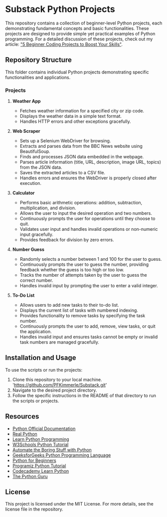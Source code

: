 # Substack Python Projects
This repository contains a collection of beginner-level Python projects, each demonstrating fundamental concepts and basic functionalities. These projects are designed to provide simple yet practical examples of Python programming. For a detailed discussion of these projects, check out my article: ["5 Beginner Coding Projects to Boost Your Skills"](https://pfkimmerle.substack.com/p/5-beginner-coding-projects-to-boost). 


## Repository Structure
This folder contains individual Python projects demonstrating specific functionalities and applications.

### Projects

1. **Weather App**
   - Fetches weather information for a specified city or zip code.
   - Displays the weather data in a simple text format.
   - Handles HTTP errors and other exceptions gracefully.

2. **Web Scraper**
   - Sets up a Selenium WebDriver for browsing.
   - Extracts and parses data from the BBC News website using BeautifulSoup.
   - Finds and processes JSON data embedded in the webpage.
   - Parses article information (title, URL, description, image URL, topics) from the JSON data.
   - Saves the extracted articles to a CSV file.
   - Handles errors and ensures the WebDriver is properly closed after execution.

3. **Calculator**
   - Performs basic arithmetic operations: addition, subtraction, multiplication, and division.
   - Allows the user to input the desired operation and two numbers.
   - Continuously prompts the user for operations until they choose to quit.
   - Validates user input and handles invalid operations or non-numeric input gracefully.
   - Provides feedback for division by zero errors.

4. **Number Guess**
   - Randomly selects a number between 1 and 100 for the user to guess.
   - Continuously prompts the user to guess the number, providing feedback whether the guess is too high or too low.
   - Tracks the number of attempts taken by the user to guess the correct number.
   - Handles invalid input by prompting the user to enter a valid integer.

5. **To-Do List**
   - Allows users to add new tasks to their to-do list.
   - Displays the current list of tasks with numbered indexing.
   - Provides functionality to remove tasks by specifying the task number.
   - Continuously prompts the user to add, remove, view tasks, or quit the application.
   - Handles invalid input and ensures tasks cannot be empty or invalid task numbers are managed gracefully.


## Installation and Usage
To use the scripts or run the projects: 
1. Clone this repository to your local machine. 'https://github.com/PFKimmerle/Substack.git'
2. Navigate to the desired project directory.
3. Follow the specific instructions in the README of that directory to run the scripts or projects.


## Resources
- [Python Official Documentation](https://docs.python.org/3/)
- [Real Python](https://realpython.com/)
- [Learn Python Programming](https://www.learnpython.org/)
- [W3Schools Python Tutorial](https://www.w3schools.com/python/)
- [Automate the Boring Stuff with Python](https://automatetheboringstuff.com/)
- [GeeksforGeeks Python Programming Language](https://www.geeksforgeeks.org/python-programming-language/)
- [Python for Beginners](https://www.pythonforbeginners.com/)
- [Programiz Python Tutorial](https://www.programiz.com/python-programming)
- [Codecademy Learn Python](https://www.codecademy.com/learn/learn-python-3)
- [The Python Guru](http://thepythonguru.com/)


## License
This project is licensed under the MIT License. For more details, see the license file in the repository.

